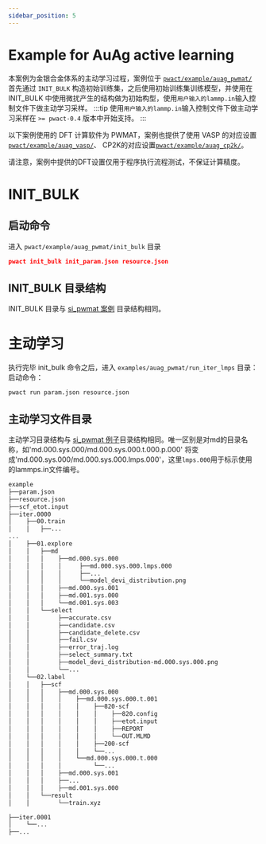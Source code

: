 ```yaml
---
sidebar_position: 5
---
```


# Example for AuAg active learning

本案例为金银合金体系的主动学习过程，案例位于 [`pwact/example/auag_pwmat/`](https://github.com/LonxunQuantum/PWact/tree/main/pwact/example/auag_pwmat) 首先通过 `INIT_BULK` 构造初始训练集，之后使用初始训练集训练模型，并使用在 INIT_BULK 中使用微扰产生的结构做为初始构型，使用`用户输入的lammp.in`输入控制文件下做主动学习采样。
:::tip
使用`用户输入的lammp.in`输入控制文件下做主动学习采样在 `>= pwact-0.4` 版本中开始支持。
:::

以下案例使用的 DFT 计算软件为 PWMAT，案例也提供了使用 VASP 的对应设置[`pwact/example/auag_vasp/`](https://github.com/LonxunQuantum/PWact/tree/main/pwact/example/auag_vasp)、 CP2K的对应设置[`pwact/example/auag_cp2k/`](https://github.com/LonxunQuantum/PWact/tree/main/pwact/example/auag_cp2k)。

请注意，案例中提供的DFT设置仅用于程序执行流程测试，不保证计算精度。
# INIT_BULK

## 启动命令

进入 `pwact/example/auag_pwmat/init_bulk` 目录 
```JSON
pwact init_bulk init_param.json resource.json
```

## INIT_BULK 目录结构

INIT_BULK 目录与 [si_pwmat 案例](./example_si_init_zh.md#init_bulk) 目录结构相同。

# 主动学习

执行完毕 init_bulk 命令之后，进入 `examples/auag_pwmat/run_iter_lmps` 目录：
启动命令：
```
pwact run param.json resource.json
```

## 主动学习文件目录

主动学习目录结构与 [si_pwmat 例子](./example_si_init_zh.md#主动学习)目录结构相同。唯一区别是对md的目录名称，如'md.000.sys.000/md.000.sys.000.t.000.p.000' 将变成'md.000.sys.000/md.000.sys.000.lmps.000'，这里`lmps.000`用于标示使用的lammps.in文件编号。

``` txt
example
├──param.json
├──resource.json
├──scf_etot.input
├──iter.0000
│    ├──00.train
│    │   ├──...
...
│    ├──01.explore
│    │   ├──md
│    │   │    ├──md.000.sys.000
│    │   │    │     ├──md.000.sys.000.lmps.000
│    │   │    │     ├──...
│    │   │    │     └──model_devi_distribution.png
│    │   │    ├──md.000.sys.001
│    │   │    ├──md.001.sys.000
│    │   │    └──md.001.sys.003
│    │   └──select
│    │        ├──accurate.csv
│    │        ├──candidate.csv
│    │        ├──candidate_delete.csv
│    │        ├──fail.csv
│    │        ├──error_traj.log
│    │        ├──select_summary.txt
│    │        ├──model_devi_distribution-md.000.sys.000.png
│    │        └──...
│    └──02.label
│    │   ├──scf
│    │   │    ├──md.000.sys.000
│    │   │    │    ├──md.000.sys.000.t.001
│    │   │    │    │    ├──820-scf
│    │   │    │    │    │    ├──820.config
│    │   │    │    │    │    ├──etot.input
│    │   │    │    │    │    ├──REPORT
│    │   │    │    │    │    └──OUT.MLMD
│    │   │    │    │    ├──200-scf
│    │   │    │    │    └──...
│    │   │    │    └──md.000.sys.000.t.000
│    │   │    │         └──...
│    │   │    ├──md.000.sys.001
│    │   │    ├──...
│    │   │    ├──md.001.sys.000
│    │   └──result
│    │        └──train.xyz

├──iter.0001
│    └──...
├──...
```


